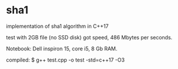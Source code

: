 # sha1
implementation of sha1 algorithm in C++17

test with 2GB file (no SSD disk) got speed, 486 Mbytes per seconds.

Notebook: Dell inspiron 15, core i5, 8 Gb RAM.

compiled:
$ g++ test.cpp -o test -std=c++17 -O3

